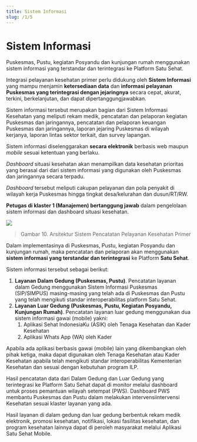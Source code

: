```yaml
---
title: Sistem Informasi
slug: /1/5
---
```

# Sistem Informasi

Puskesmas, Pustu, kegiatan Posyandu dan kunjungan rumah menggunakan sistem informasi yang terstandar dan terintegrasi ke Platform Satu Sehat.

Integrasi pelayanan kesehatan primer perlu didukung oleh **Sistem Informasi** yang mampu menjamin **ketersediaan data** dan **informasi pelayanan Puskesmas yang terintegrasi dengan jejaringnya** secara cepat, akurat, terkini, berkelanjutan, dan dapat dipertanggungjawabkan.

Sistem informasi tersebut merupakan bagian dari Sistem Informasi Kesehatan yang meliputi rekam medik, pencatatan dan pelaporan kegiatan Puskesmas dan jaringannya, pencatatan dan pelaporan keuangan Puskesmas dan jaringannya, laporan jejaring Puskesmas di wilayah kerjanya, laporan lintas sektor terkait, dan survey lapangan.

Sistem informasi diselenggarakan **secara elektronik** berbasis web maupun _mobile_ sesuai ketentuan yang berlaku.

_Dashboard_ situasi kesehatan akan menampilkan data kesehatan prioritas yang berasal dari dari sistem informasi yang digunakan oleh Puskesmas dan jaringannya secara terpadu.

_Dashboard_ tersebut meliputi cakupan pelayanan dan pola penyakit di wilayah kerja Puskesmas hingga tingkat desa/kelurahan dan dusun/RT/RW.

**Petugas di klaster 1 (Manajemen) bertanggung jawab** dalam pengelolaan sistem informasi dan dashboard situasi kesehatan.

![](/ilm/image029.gif)

> Gambar 10. Arsitektur Sistem Pencatatan Pelayanan Kesehatan Primer

Dalam implementasinya di Puskesmas, Pustu, kegiatan Posyandu dan kunjungan rumah, maka pencatatan dan pelaporan akan menggunakan **sistem informasi yang terstandar dan terintegrasi** ke Platform **Satu Sehat**. 

Sistem informasi tersebut sebagai berikut:
1. **Layanan Dalam Gedung (Puskesmas, Pustu)**. Pencatatan layanan dalam Gedung menggunakan Sistem Informasi Puskesmas (SIP/SIMPUS) masing-masing yang telah ada di Puskesmas dan Pustu yang telah mengikuti standar interoperabilitas platform Satu Sehat.
2. **Layanan Luar Gedung (Puskesmas, Pustu, Kegiatan Posyandu, Kunjungan Rumah)**. Pencatatan layanan luar gedung menggunakan dua sistem informasi gawai (mobile) yakni:
    1) Aplikasi Sehat IndonesiaKu (ASIK) oleh Tenaga Kesehatan dan Kader Kesehatan
    2) Aplikasi Whats App (WA) oleh Kader

Apabila ada aplikasi berbasis gawai (mobile) lain yang dikembangkan oleh pihak ketiga, maka dapat digunakan oleh Tenaga Kesehatan atau Kader Kesehatan apabila telah mengikuti standar interoperabilitas Kementerian Kesehatan dan sesuai dengan kebutuhan program ILP.

Hasil pencatatan data dari Dalam Gedung dan Luar Gedung yang terintegrasi ke Platform Satu Sehat dapat di monitor melalui dashboard untuk proses pemantuan wilayah setempat (PWS). Dashboard PWS membantu Puskesmas dan Pustu dalam melakukan intervensiintervensi Kesehatan sesuai klaster layanan yang ada.

Hasil layanan di dalam gedung dan luar gedung berbentuk rekam medik elektronik, promosi kesehatan, notifikasi, lokasi fasilitas kesehatan, dan program kesehatan lainnya dapat di peroleh masyarakat melalui Aplikasi Satu Sehat Mobile.  
